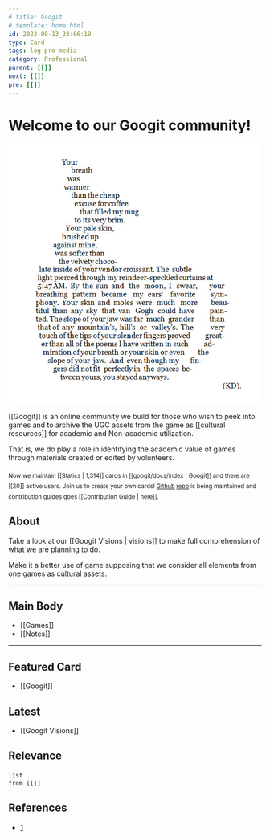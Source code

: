 ```yaml
---
# title: Googit
# template: home.html
id: 2023-09-13_23:06:19
type: Card
tags: log pro media
category: Professional
parent: [[]]
next: [[]]
pre: [[]]
---
```

# Welcome to our Googit  community!
<span class="float-left mr-2.5">![logo|164](./assets/googit-logo.jpeg)</span>

<span>

[[Googit]] is an online community we build for those who wish to peek into games and to archive the UGC assets from the game as [[cultural resources]]  for academic and Non-academic utilization.
</span>

That is, we do play a role in identifying the academic value of games through materials created or edited by volunteers.
<p>

<sub class="">Now we maintain [[Statics | 1,314]] cards in [[googit/docs/index | Googit]] and there are [[20]] active users. </sub><sub>Join us to create your own cards! [Github](https://en.wikipedia.org/wiki/GitHub) [repo](https://github.com/talkbear/googit) is being maintained and contribution guides goes [[Contribution Guide | here]].</sub>

</p>


## About

Take a look at our [[Googit Visions | visions]] to make full comprehension of what we are planning to do.

Make it a better use of game supposing that we consider all elements from one games as cultural assets. 

---

## Main Body

- [[Games]]
- [[Notes]]

---

## Featured Card
- [[Googit]]

## Latest
- [[Googit Visions]]
## Relevance

```dataview
list
from [[]]
```

## References

- [1](https://ashi-yuri.hatenablog.com/entry/2022/12/10/012752)